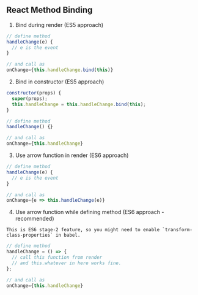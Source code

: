 ## React Method Binding


  1. Bind during render (ES5 approach)

  ```js
  // define method
  handleChange(e) {
    // e is the event
  }

  // and call as
  onChange={this.handleChange.bind(this)}

  ```

  2. Bind in constructor (ES5 approach)

  ```js
  constructor(props) {
    super(props);
    this.handleChange = this.handleChange.bind(this);
  }

  // define method
  handleChange() {}

  // and call as
  onChange={this.handleChange}

  ```

  3. Use arrow function in render (ES6 approach)

  ```js
  // define method
  handleChange(e) {
    // e is the event
  }

  // and call as
  onChange={e => this.handleChange(e)}

  ```

  4. Use arrow function while defining method (ES6 approach - recommended)

    This is ES6 stage-2 feature, so you might need to enable `transform-class-properties` in babel.

  ```js
  // define method
  handleChange = () => {
    // call this function from render
    // and this.whatever in here works fine.
  };

  // and call as
  onChange={this.handleChange}

  ```
